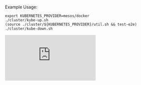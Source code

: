 Example Usage:

```
export KUBERNETES_PROVIDER=mesos/docker
./cluster/kube-up.sh
(source ./cluster/${KUBERNETES_PROVIDER}/util.sh && test-e2e)
./cluster/kube-down.sh
```

[![Analytics](https://kubernetes-site.appspot.com/UA-36037335-10/GitHub/cluster/mesos/docker/README.md?pixel)]()
